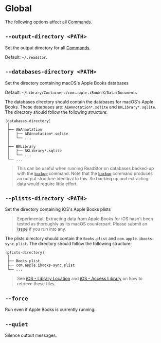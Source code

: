 # Global

The following options affect all [Commands][commands].

## `--output-directory <PATH>`

Set the output directory for all [Commands][commands].

Default: `~/.readstor`.

## `--databases-directory <PATH>`

Set the directory containing macOS's Apple Books databases

Default: `~/Library/Containers/com.apple.iBooksX/Data/Documents`

The databases directory should contain the databases for macOS's Apple Books. These databases are:
`AEAnnotation*.sqlite` and `BKLibrary*.sqlite`. The directory should follow the following structure:

```plaintext
[databases-directory]
 │
 ├── AEAnnotation
 │   ├── AEAnnotation*.sqlite
 │   └── ...
 │
 ├── BKLibrary
 │   ├── BKLibrary*.sqlite
 │   └── ...
 └── ...
```

> <i class="fa fa-info-circle"></i> This can be useful when running ReadStor on databases backed-up
> with the [`backup`][backup] command. Note that the [`backup`][backup] command produces an output
> structure identical to this. So backing up and extracting data would require little effort.

## `--plists-directory <PATH>`

Set the directory containing iOS's Apple Books plists

> <i class="fa fa-exclamation-circle"></i> Experimental! Extracting data from Apple Books for iOS
> hasn't been tested as thoroughly as its macOS counterpart. Please submit an [issue][github-issues]
> if you run into any.

The plists directory should contain the `Books.plist` and `com.apple.ibooks-sync.plist`. The
directory should follow the following structure:

```plaintext
[plists-directory]
 │
 ├── Books.plist
 ├── com.apple.ibooks-sync.plist
 └── ...
```

> <i class="fa fa-info-circle"></i> See [iOS - Library Location][ios-library-location] and [iOS -
> Access Library][ios-access-library] on how to retrieve these files.

## `--force`

Run even if Apple Books is currently running.

## `--quiet`

Silence output messages.

[backup]: /intro/commands.md#backup
[commands]: /intro/commands.md
[ios-library-location]: /apple-books/ios/library-location.md
[ios-access-library]: /apple-books/ios/access-library.md
[github-issues]: https://github.com/tnahs/readstor/issues
